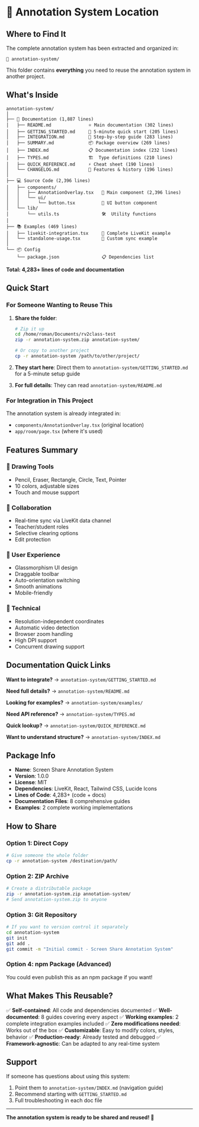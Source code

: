 # 📍 Annotation System Location

## Where to Find It

The complete annotation system has been extracted and organized in:

```
📁 annotation-system/
```

This folder contains **everything** you need to reuse the annotation system in another project.

## What's Inside

```
annotation-system/
│
├── 📘 Documentation (1,887 lines)
│   ├── README.md              ⭐ Main documentation (302 lines)
│   ├── GETTING_STARTED.md     🚀 5-minute quick start (205 lines)
│   ├── INTEGRATION.md         🔧 Step-by-step guide (283 lines)
│   ├── SUMMARY.md             📦 Package overview (269 lines)
│   ├── INDEX.md               📋 Documentation index (232 lines)
│   ├── TYPES.md               🏗️  Type definitions (210 lines)
│   ├── QUICK_REFERENCE.md     ⚡ Cheat sheet (190 lines)
│   └── CHANGELOG.md           📝 Features & history (196 lines)
│
├── 💻 Source Code (2,396 lines)
│   ├── components/
│   │   ├── AnnotationOverlay.tsx   🎯 Main component (2,396 lines)
│   │   └── ui/
│   │       └── button.tsx          🔘 UI button component
│   └── lib/
│       └── utils.ts                🛠️  Utility functions
│
├── 📚 Examples (469 lines)
│   ├── livekit-integration.tsx     🎥 Complete LiveKit example
│   └── standalone-usage.tsx        🔄 Custom sync example
│
└── 📦 Config
    └── package.json                📋 Dependencies list
```

**Total: 4,283+ lines of code and documentation**

## Quick Start

### For Someone Wanting to Reuse This

1. **Share the folder**: 
   ```bash
   # Zip it up
   cd /home/roman/Documents/rv2class-test
   zip -r annotation-system.zip annotation-system/
   
   # Or copy to another project
   cp -r annotation-system /path/to/other/project/
   ```

2. **They start here**: Direct them to `annotation-system/GETTING_STARTED.md` for a 5-minute setup guide

3. **For full details**: They can read `annotation-system/README.md`

### For Integration in This Project

The annotation system is already integrated in:
- `components/AnnotationOverlay.tsx` (original location)
- `app/room/page.tsx` (where it's used)

## Features Summary

### 🎨 Drawing Tools
- Pencil, Eraser, Rectangle, Circle, Text, Pointer
- 10 colors, adjustable sizes
- Touch and mouse support

### 🤝 Collaboration  
- Real-time sync via LiveKit data channel
- Teacher/student roles
- Selective clearing options
- Edit protection

### 📱 User Experience
- Glassmorphism UI design
- Draggable toolbar
- Auto-orientation switching
- Smooth animations
- Mobile-friendly

### 🔧 Technical
- Resolution-independent coordinates
- Automatic video detection
- Browser zoom handling
- High DPI support
- Concurrent drawing support

## Documentation Quick Links

**Want to integrate?**
→ `annotation-system/GETTING_STARTED.md`

**Need full details?**
→ `annotation-system/README.md`

**Looking for examples?**
→ `annotation-system/examples/`

**Need API reference?**
→ `annotation-system/TYPES.md`

**Quick lookup?**
→ `annotation-system/QUICK_REFERENCE.md`

**Want to understand structure?**
→ `annotation-system/INDEX.md`

## Package Info

- **Name**: Screen Share Annotation System
- **Version**: 1.0.0
- **License**: MIT
- **Dependencies**: LiveKit, React, Tailwind CSS, Lucide Icons
- **Lines of Code**: 4,283+ (code + docs)
- **Documentation Files**: 8 comprehensive guides
- **Examples**: 2 complete working implementations

## How to Share

### Option 1: Direct Copy
```bash
# Give someone the whole folder
cp -r annotation-system /destination/path/
```

### Option 2: ZIP Archive
```bash
# Create a distributable package
zip -r annotation-system.zip annotation-system/
# Send annotation-system.zip to anyone
```

### Option 3: Git Repository
```bash
# If you want to version control it separately
cd annotation-system
git init
git add .
git commit -m "Initial commit - Screen Share Annotation System"
```

### Option 4: npm Package (Advanced)
You could even publish this as an npm package if you want!

## What Makes This Reusable?

✅ **Self-contained**: All code and dependencies documented
✅ **Well-documented**: 8 guides covering every aspect
✅ **Working examples**: 2 complete integration examples included
✅ **Zero modifications needed**: Works out of the box
✅ **Customizable**: Easy to modify colors, styles, behavior
✅ **Production-ready**: Already tested and debugged
✅ **Framework-agnostic**: Can be adapted to any real-time system

## Support

If someone has questions about using this system:
1. Point them to `annotation-system/INDEX.md` (navigation guide)
2. Recommend starting with `GETTING_STARTED.md`
3. Full troubleshooting in each doc file

---

**The annotation system is ready to be shared and reused! 🎉**
